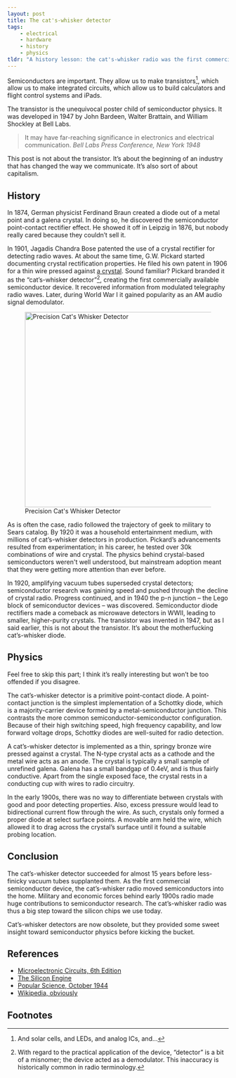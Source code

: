 ```yaml
---
layout: post
title: The cat's-whisker detector
tags:
    - electrical
    - hardware
    - history
    - physics
tldr: "A history lesson: the cat's-whisker radio was the first commercial semiconductor device. It sparked an industry that fundamentally changed the way we communicate."
---
```


Semiconductors are important. They allow us to make transistors[^1], which allow us to make integrated circuits, which allow us to build calculators and flight control systems and iPads.

The transistor is the unequivocal poster child of semiconductor physics. It was developed in 1947 by John Bardeen, Walter Brattain, and William Shockley at Bell Labs.

> It may have far-reaching significance in electronics and electrical communication.
> <cite>Bell Labs Press Conference, New York 1948</cite>

This post is not about the transistor. It’s about the beginning of an industry that has changed the way we communicate. It’s also sort of about capitalism.

## History

In 1874, German physicist Ferdinand Braun created a diode out of a metal point and a galena crystal. In doing so, he discovered the semiconductor point-contact rectifier effect. He showed it off in Leipzig in 1876, but nobody really cared because they couldn’t sell it.

In 1901, Jagadis Chandra Bose patented the use of a crystal rectifier for detecting radio waves. At about the same time, G.W. Pickard started documenting crystal rectification properties. He filed his own patent in 1906 for a thin wire pressed against [a crystal](http://en.wikipedia.org/wiki/Galena). Sound familiar? Pickard branded it as the “cat’s-whisker detector”[^2], creating the first commercially available semiconductor device. It recovered information from modulated telegraphy radio waves. Later, during World War I it gained popularity as an AM audio signal demodulator.

<figure>
  <img src="/images/cats-whisker-1.jpg" alt="Precision Cat's Whisker Detector" width="445">
  <figcaption>Precision Cat's Whisker Detector</figcaption>
</figure>

As is often the case, radio followed the trajectory of geek to military to Sears catalog. By 1920 it was a household entertainment medium, with millions of cat’s-whisker detectors in production. Pickard’s advancements resulted from experimentation; in his career, he tested over 30k combinations of wire and crystal. The physics behind crystal-based semiconductors weren't well understood, but mainstream adoption meant that they were getting more attention than ever before.

In 1920, amplifying vacuum tubes superseded crystal detectors; semiconductor research was gaining speed and pushed through the decline of crystal radio. Progress continued, and in 1940 the p-n junction – the Lego block of semiconductor devices – was discovered. Semiconductor diode rectifiers made a comeback as microwave detectors in WWII, leading to smaller, higher-purity crystals. The transistor was invented in 1947, but as I said earlier, this is not about the transistor. It’s about the motherfucking cat’s-whisker diode.

## Physics

Feel free to skip this part; I think it’s really interesting but won’t be too offended if you disagree.

The cat’s-whisker detector is a primitive point-contact diode. A point-contact junction is the simplest implementation of a Schottky diode, which is a majority-carrier device formed by a metal-semiconductor junction. This contrasts the more common semiconductor-semiconductor configuration. Because of their high switching speed, high frequency capability, and low forward voltage drops, Schottky diodes are well-suited for radio detection.

A cat’s-whisker detector is implemented as a thin, springy bronze wire pressed against a crystal. The N-type crystal acts as a cathode and the metal wire acts as an anode. The crystal is typically a small sample of unrefined galena. Galena has a small bandgap of 0.4eV, and is thus fairly conductive. Apart from the single exposed face, the crystal rests in a conducting cup with wires to radio circuitry.

In the early 1900s, there was no way to differentiate between crystals with good and poor detecting properties. Also, excess pressure would lead to bidirectional current flow through the wire. As such, crystals only formed a proper diode at select surface points. A movable arm held the wire, which allowed it to drag across the crystal’s surface until it found a suitable probing location.

## Conclusion

The cat’s-whisker detector succeeded for almost 15 years before less-finicky vacuum tubes supplanted them. As the first commercial semiconductor device, the cat’s-whisker radio moved semiconductors into the home. Military and economic forces behind early 1900s radio made huge contributions to semiconductor research. The cat’s-whisker radio was thus a big step toward the silicon chips we use today.

Cat’s-whisker detectors are now obsolete, but they provided some sweet insight toward semiconductor physics before kicking the bucket.

## References

-   [Microelectronic Circuits, 6th Edition](http://thepiratebay.se/)
-   [The Silicon Engine](http://www.computerhistory.org/semiconductor/timeline.html)
-   [Popular Science, October 1944](http://books.google.ca/books?id=PyEDAAAAMBAJ&pg=PA206&redir_esc=y#v=onepage&q&f=false)
-   [Wikipedia, obviously](http://en.wikipedia.org/wiki/Cat%27s_whisker)

## Footnotes

[^1]: And solar cells, and LEDs, and analog ICs, and...
[^2]: With regard to the practical application of the device, “detector” is a bit of a misnomer; the device acted as a demodulator. This inaccuracy is historically common in radio terminology.
